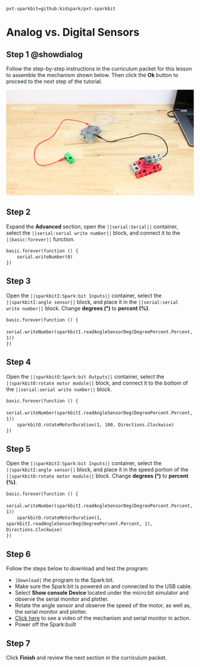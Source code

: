```package
pxt-sparkbit=github:kidspark/pxt-sparkbit
```

# Analog vs. Digital Sensors

## Step 1 @showdialog

Follow the step-by-step instructions in the curriculum packet for this lesson to assemble the mechanism shown below. Then click the **Ok** button to proceed to the next step of the tutorial.

![sensors-1](https://raw.githubusercontent.com/KidSpark/tutorials/master/assets/2-1-sensors-1.png)

## Step 2

Expand the **Advanced** section, open the ``||serial:Serial||`` container, select the ``||serial:serial write number||`` block, and connect it to the ``||basic:forever||`` function.

```blocks
basic.forever(function () {
    serial.writeNumber(0)
})
```
## Step 3

Open the ``||sparkbitI:Spark:bit Inputs||`` container, select the ``||sparkbitI:angle sensor||`` block, and place it in the ``||serial:serial write number||`` block. Change **degrees (°)** to **percent (%)**.

```blocks
basic.forever(function () {
    serial.writeNumber(sparkbitI.readAngleSensorDeg(DegreePercent.Percent, 1))
})
```

## Step 4

Open the ``||sparkbitO:Spark:bit Outputs||`` container, select the ``||sparkbitO:rotate motor module||`` block, and connect it to the bottom of the ``||serial:serial write number||`` block.

``` blocks
basic.forever(function () {
    serial.writeNumber(sparkbitI.readAngleSensorDeg(DegreePercent.Percent, 1))
    sparkbitO.rotateMotorDuration(1, 100, Directions.Clockwise)
})
```

## Step 5

Open the ``||sparkbitI:Spark:bit Inputs||`` container, select the ``||sparkbitI:angle sensor||`` block, and place it in the speed portion of the ``||sparkbitO:rotate motor module||`` block. Change **degrees (°)** to **percent (%)**.

```blocks
basic.forever(function () {
    serial.writeNumber(sparkbitI.readAngleSensorDeg(DegreePercent.Percent, 1))
    sparkbitO.rotateMotorDuration(1, sparkbitI.readAngleSensorDeg(DegreePercent.Percent, 1), Directions.Clockwise)
})
```

## Step 6

Follow the steps below to download and test the program:
* ``|Download|`` the program to the Spark:bit.
* Make sure the Spark:bit is powered on and connected to the USB cable.
* Select **Show console Device** located under the micro:bit simulator and observe the serial monitor and plotter.
* Rotate the angle sensor and observe the speed of the motor, as well as, the serial monitor and plotter.
* [Click here](https://youtu.be/SUECpRQ2Mxs) to see a video of the mechanism and serial monitor in action.
* Power off the Spark:built

## Step 7

Click **Finish** and review the next section in the curriculum packet.